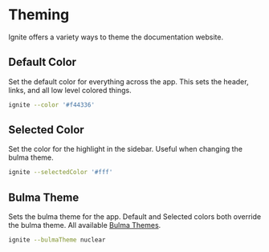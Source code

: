 # Theming

Ignite offers a variety ways to theme the documentation website.

## Default Color

Set the default color for everything across the app. This sets the header, links, and all low level colored things.

```bash
ignite --color '#f44336'
```

## Selected Color

Set the color for the highlight in the sidebar. Useful when changing the bulma theme.

```bash
ignite --selectedColor '#fff'
```

## Bulma Theme

Sets the bulma theme for the app. Default and Selected colors both override the bulma theme. All available [Bulma Themes](https://jenil.github.io/bulmaswatch/).

```bash
ignite --bulmaTheme nuclear
```
